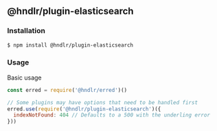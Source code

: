 ## @hndlr/plugin-elasticsearch

### Installation

```bash
$ npm install @hndlr/plugin-elasticsearch
```

### Usage

Basic usage

```javascript
const erred = require('@hndlr/erred')()

// Some plugins may have options that need to be handled first
erred.use(require('@hndlr/plugin-elasticsearch')({
  indexNotFound: 404 // Defaults to a 500 with the underling error
}))
```
